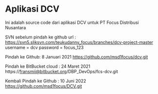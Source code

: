 # Aplikasi DCV
Ini adalah source code dari aplikasi DCV untuk PT Focus Distribusi Nusantara



SVN sebelum pindah ke github
url : https://svn5.sliksvn.com/teukudanny_focus/branches/dcv-project-master
username = dcv password = focus_123

Pindah ke Github: 8 Januari 2021
https://github.com/msd1focus/dcv.git

Pindah ke BitBucket cloud : 24 Maret 2021
https://fransmii@bitbucket.org/DBP_DevOps/fcs-dcv.git


Kembali Pindah ke Github  : 10 Juni 2022
https://github.com/msd1focus/DCV.git

